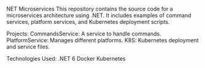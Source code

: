 NET Microservices
This repository contains the source code for a microservices architecture using .NET. It includes examples of command services, platform services, and Kubernetes deployment scripts.

Projects:
CommandsService: A service to handle commands.
PlatformService: Manages different platforms.
K8S: Kubernetes deployment and service files.

Technologies Used:
.NET 6
Docker
Kubernetes

